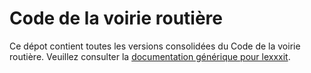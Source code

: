 # Code de la voirie routière

Ce dépot contient toutes les versions consolidées du Code de la voirie routière. Veuillez consulter la [documentation générique pour lexxxit](https://github.com/lexxxit/documentation).
